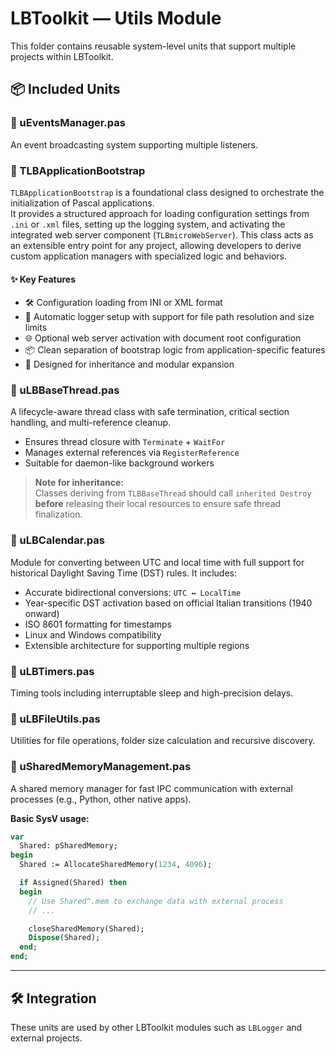# LBToolkit — Utils Module

This folder contains reusable system-level units that support multiple projects within LBToolkit.

## 📦 Included Units

### 🔹 uEventsManager.pas
An event broadcasting system supporting multiple listeners.


### 🔹 TLBApplicationBootstrap

`TLBApplicationBootstrap` is a foundational class designed to orchestrate the initialization of Pascal applications.  
It provides a structured approach for loading configuration settings from `.ini` or `.xml` files, setting up the logging system, and activating the integrated web server component (`TLBmicroWebServer`).
This class acts as an extensible entry point for any project, allowing developers to derive custom application managers with specialized logic and behaviors.

#### ✨ Key Features
- 🛠 Configuration loading from INI or XML format  
- 📄 Automatic logger setup with support for file path resolution and size limits  
- 🌐 Optional web server activation with document root configuration  
- 📦 Clean separation of bootstrap logic from application-specific features  
- 🔁 Designed for inheritance and modular expansion  


### 🔹 uLBBaseThread.pas
A lifecycle-aware thread class with safe termination, critical section handling, and multi-reference cleanup.

- Ensures thread closure with `Terminate` + `WaitFor`
- Manages external references via `RegisterReference`
- Suitable for daemon-like background workers

> **Note for inheritance:**  
> Classes deriving from `TLBBaseThread` should call `inherited Destroy` **before** releasing their local resources to ensure safe thread finalization.


### 🔹 uLBCalendar.pas
Module for converting between UTC and local time with full support for historical Daylight Saving Time (DST) rules. It includes:

- Accurate bidirectional conversions: `UTC ↔ LocalTime`
- Year-specific DST activation based on official Italian transitions (1940 onward)
- ISO 8601 formatting for timestamps
- Linux and Windows compatibility
- Extensible architecture for supporting multiple regions


### 🔹 uLBTimers.pas
Timing tools including interruptable sleep and high-precision delays.

### 🔹 uLBFileUtils.pas
Utilities for file operations, folder size calculation and recursive discovery.

### 🔹 uSharedMemoryManagement.pas
A shared memory manager for fast IPC communication with external processes (e.g., Python, other native apps).

**Basic SysV usage:**
```pascal
var
  Shared: pSharedMemory;
begin
  Shared := AllocateSharedMemory(1234, 4096);

  if Assigned(Shared) then
  begin
    // Use Shared^.mem to exchange data with external process
    // ...

    closeSharedMemory(Shared);
    Dispose(Shared);
  end;
end;
```

---

## 🛠 Integration

These units are used by other LBToolkit modules such as `LBLogger` and external projects.
